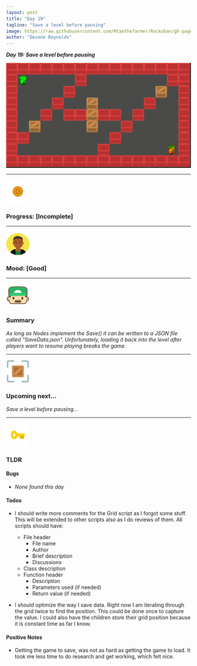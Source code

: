 ```yaml
---
layout: post
title: "Day 19"
tagline: "Save a level before pausing"
image: https://raw.githubusercontent.com/Mtaethefarmer/Rockoban/gh-pages/assets/gifs/Day19.gif
author: "Devone Reynolds"
---
```


***Day 19: Save a level before pausing***

![](https://raw.githubusercontent.com/Mtaethefarmer/Rockoban/gh-pages/assets/gifs/Day19.gif)

---
![](https://raw.githubusercontent.com/Mtaethefarmer/Rockoban/gh-pages/assets/icons/coin.png "coin") 
### **Progress: [Incomplete]**

---
![](https://raw.githubusercontent.com/Mtaethefarmer/Rockoban/gh-pages/assets/icons/mood/good.png "good face") 
### **Mood: [Good]**

---
![](https://raw.githubusercontent.com/Mtaethefarmer/Rockoban/gh-pages/assets/icons/face.png "face") 
### **Summary**
*As long as Nodes implement the Save() it can be written to a JSON file called "SaveData.json". Unfortunately, loading it back into the level after players want to resume playing breaks the game.*

---
![](https://raw.githubusercontent.com/Mtaethefarmer/Rockoban/gh-pages/assets/icons/next_goal.png "crate") 
### **Upcoming next...**
*Save a level before pausing...*

---
![](https://raw.githubusercontent.com/Mtaethefarmer/Rockoban/gh-pages/assets/icons/key.png "key") 
### **TLDR**

#### **Bugs**

* *None found this day*

#### **Todos**

* I should write more comments for the Grid script as I forgot some stuff. This will be extended to other scripts also as I do reviews of them. All scripts should have:   
    * File header
        * File name
        * Author
        * Brief description
        * Discussions
    * Class description
    * Function header
        * Description
        * Parameters used (if needed)
        * Return value (if needed)

* I should optimize the way I save data. Right now I am iterating through the grid twice to find the position. This could be done once to capture the value. I could also have the children store their grid position because it is constant time as far I know.    

#### **Positive Notes**

* Getting the game to save, was not as hard as getting the game to load. It took me less time to do research and get working, which felt nice.